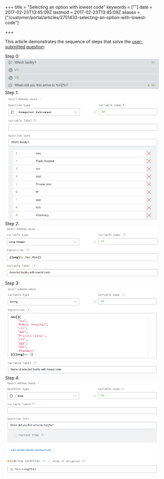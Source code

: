 +++
title = "Selecting an option with lowest code"
keywords = [""]
date = 2017-02-23T13:45:09Z
lastmod = 2017-02-23T13:45:09Z
aliases = ["/customer/portal/articles/2751433-selecting-an-option-with-lowest-code"]

+++

This article demonstrates the sequence of steps that solve the
[user-submitted
question](http://support.mysurvey.solutions/customer/portal/questions/16822110):  
  
Step 0:  
![](images/748680.png)  
Step 1:  
![](images/748681.png)  
Step 2:  
![](images/748682.png)  
Step 3:  
![](images/748683.png)  
Step 4:  
![](images/748684.png)
